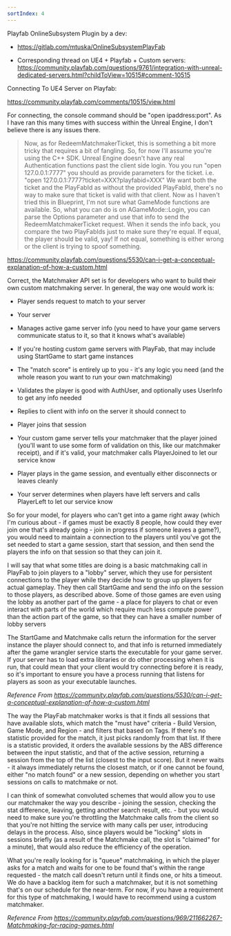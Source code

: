 ```yaml
---
sortIndex: 4
---
```


Playfab OnlineSubsystem Plugin by a dev:

- <https://gitlab.com/mtuska/OnlineSubsystemPlayFab>

- Corresponding thread on UE4 + Playfab + Custom servers: <https://community.playfab.com/questions/9761/integration-with-unreal-dedicated-servers.html?childToView=10515#comment-10515>

Connecting To UE4 Server on Playfab:

<https://community.playfab.com/comments/10515/view.html>

For connecting, the console command should be "open ipaddress:port". As I have ran this many times with success within the Unreal Engine, I don't believe there is any issues there.

  > Now, as for RedeemMatchmakerTicket, this is something a bit more tricky that requires a bit of fangling. So, for now I'll assume you're using the C++ SDK. Unreal Engine doesn't have any real Authentication functions past the client side login. You you run "open 127.0.0.1:7777" you should as provide parameters for the ticket. i.e. "open 127.0.0.1:7777?ticket=XXX?playfabid=XXX" We want both the ticket and the PlayFabId as without the provided PlayFabId, there's no way to make sure that ticket is valid with that client. Now as I haven't tried this in Blueprint, I'm not sure what GameMode functions are available. So, what you can do is on AGameMode::Login, you can parse the Options parameter and use that info to send the RedeemMatchmakerTicket request. When it sends the info back, you compare the two PlayFabIds just to make sure they're equal. If equal, the player should be valid, yay! If not equal, something is either wrong or the client is trying to spoof something.

<https://community.playfab.com/questions/5530/can-i-get-a-conceptual-explanation-of-how-a-custom.html>

Correct, the Matchmaker API set is for developers who want to build their own custom matchmaking server. In general, the way one would work is:

- Player sends request to match to your server

- Your server

- Manages active game server info (you need to have your game servers communicate status to it, so that it knows what's available)

- If you're hosting custom game servers with PlayFab, that may include using StartGame to start game instances

- The "match score" is entirely up to you - it's any logic you need (and the whole reason you want to run your own matchmaking)

- Validates the player is good with AuthUser, and optionally uses UserInfo to get any info needed

- Replies to client with info on the server it should connect to

- Player joins that session

- Your custom game server tells your matchmaker that the player joined (you'll want to use some form of validation on this, like our matchmaker receipt), and if it's valid, your matchmaker calls PlayerJoined to let our service know

- Player plays in the game session, and eventually either disconnects or leaves cleanly

- Your server determines when players have left servers and calls PlayerLeft to let our service know

So for your model, for players who can't get into a game right away (which I'm curious about - if games must be exactly 8 people, how could they ever join one that's already going - join in progress if someone leaves a game?), you would need to maintain a connection to the players until you've got the set needed to start a game session, start that session, and then send the players the info on that session so that they can join it.

I will say that what some titles are doing is a basic matchmaking call in PlayFab to join players to a "lobby" server, which they use for persistent connections to the player while they decide how to group up players for actual gameplay. They then call StartGame and send the info on the session to those players, as described above. Some of those games are even using the lobby as another part of the game - a place for players to chat or even interact with parts of the world which require much less compute power than the action part of the game, so that they can have a smaller number of lobby servers

The StartGame and Matchmake calls return the information for the server instance the player should connect to, and that info is returned immediately after the game wrangler service starts the executable for your game server. If your server has to load extra libraries or do other processing when it is run, that could mean that your client would try connecting before it is ready, so it's important to ensure you have a process running that listens for players as soon as your executable launches.

*Reference From <https://community.playfab.com/questions/5530/can-i-get-a-conceptual-explanation-of-how-a-custom.html>*

The way the PlayFab matchmaker works is that it finds all sessions that have available slots, which match the "must have" criteria - Build Version, Game Mode, and Region - and filters that based on Tags. If there's no statistic provided for the match, it just picks randomly from that list. If there is a statistic provided, it orders the available sessions by the ABS difference between the input statistic, and that of the active session, returning a session from the top of the list (closest to the input score). But it never waits - it always immediately returns the closest match, or if one cannot be found, either "no match found" or a new session, depending on whether you start sessions on calls to matchmake or not.

I can think of somewhat convoluted schemes that would allow you to use our matchmaker the way you describe - joining the session, checking the stat difference, leaving, getting another search result, etc. - but you would need to make sure you're throttling the Matchmake calls from the client so that you're not hitting the service with many calls per user, introducing delays in the process. Also, since players would be "locking" slots in sessions briefly (as a result of the Matchmake call, the slot is "claimed" for a minute), that would also reduce the efficiency of the operation.

What you're really looking for is "queue" matchmaking, in which the player asks for a match and waits for one to be found that's within the range requested - the match call doesn't return until it finds one, or hits a timeout. We do have a backlog item for such a matchmaker, but it is not something that's on our schedule for the near-term. For now, if you have a requirement for this type of matchmaking, I would have to recommend using a custom matchmaker.

*Reference From <https://community.playfab.com/questions/969/211662267-Matchmaking-for-racing-games.html>*
